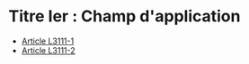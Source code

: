 # Titre Ier : Champ d'application 

* [Article L3111-1](./LEGIARTI000006902438.md)
* [Article L3111-2](./LEGIARTI000006902439.md)
